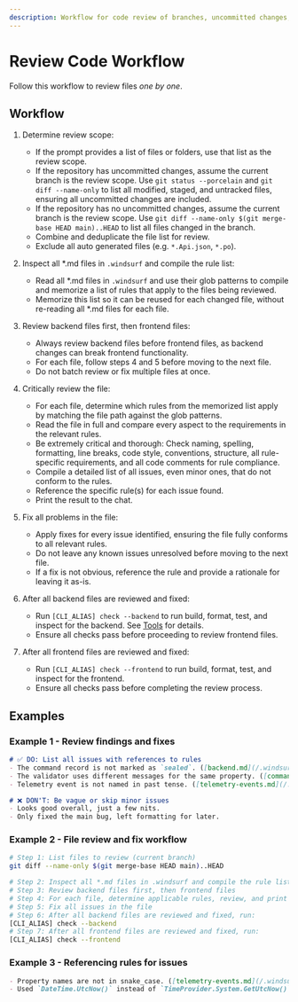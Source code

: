 ```yaml
---
description: Workflow for code review of branches, uncommitted changes, or files
---
```


# Review Code Workflow

Follow this workflow to review files *one by one*.

## Workflow

1. Determine review scope:
   - If the prompt provides a list of files or folders, use that list as the review scope.
   - If the repository has uncommitted changes, assume the current branch is the review scope. Use `git status --porcelain` and `git diff --name-only` to list all modified, staged, and untracked files, ensuring all uncommitted changes are included.
   - If the repository has no uncommitted changes, assume the current branch is the review scope. Use `git diff --name-only $(git merge-base HEAD main)..HEAD` to list all files changed in the branch.
   - Combine and deduplicate the file list for review.
   - Exclude all auto generated files (e.g. `*.Api.json`, `*.po`).

2. Inspect all *.md files in `.windsurf` and compile the rule list:
   - Read all *.md files in `.windsurf` and use their glob patterns to compile and memorize a list of rules that apply to the files being reviewed.
   - Memorize this list so it can be reused for each changed file, without re-reading all *.md files for each file.

3. Review backend files first, then frontend files:
   - Always review backend files before frontend files, as backend changes can break frontend functionality.
   - For each file, follow steps 4 and 5 before moving to the next file.
   - Do not batch review or fix multiple files at once.

4. Critically review the file:
   - For each file, determine which rules from the memorized list apply by matching the file path against the glob patterns.
   - Read the file in full and compare every aspect to the requirements in the relevant rules.
   - Be extremely critical and thorough: Check naming, spelling, formatting, line breaks, code style, conventions, structure, all rule-specific requirements, and all code comments for rule compliance.
   - Compile a detailed list of all issues, even minor ones, that do not conform to the rules.
   - Reference the specific rule(s) for each issue found.
   - Print the result to the chat.

5. Fix all problems in the file:
   - Apply fixes for every issue identified, ensuring the file fully conforms to all relevant rules.
   - Do not leave any known issues unresolved before moving to the next file.
   - If a fix is not obvious, reference the rule and provide a rationale for leaving it as-is.

6. After all backend files are reviewed and fixed:
   - Run `[CLI_ALIAS] check --backend` to run build, format, test, and inspect for the backend. See [Tools](/.windsurf/rules/tools.md) for details.
   - Ensure all checks pass before proceeding to review frontend files.

7. After all frontend files are reviewed and fixed:
   - Run `[CLI_ALIAS] check --frontend` to run build, format, test, and inspect for the frontend.
   - Ensure all checks pass before completing the review process.

## Examples

### Example 1 - Review findings and fixes

```markdown
# ✅ DO: List all issues with references to rules
- The command record is not marked as `sealed`. ([backend.md](/.windsurf/rules/backend/backend.md))
- The validator uses different messages for the same property. ([commands.md](/.windsurf/rules/backend/commands.md))
- Telemetry event is not named in past tense. ([telemetry-events.md](/.windsurf/rules/backend/telemetry-events.md))

# ❌ DON'T: Be vague or skip minor issues
- Looks good overall, just a few nits.
- Only fixed the main bug, left formatting for later.
```

### Example 2 - File review and fix workflow

```bash
# Step 1: List files to review (current branch)
git diff --name-only $(git merge-base HEAD main)..HEAD

# Step 2: Inspect all *.md files in .windsurf and compile the rule list
# Step 3: Review backend files first, then frontend files
# Step 4: For each file, determine applicable rules, review, and print issues
# Step 5: Fix all issues in the file
# Step 6: After all backend files are reviewed and fixed, run:
[CLI_ALIAS] check --backend
# Step 7: After all frontend files are reviewed and fixed, run:
[CLI_ALIAS] check --frontend
```

### Example 3 - Referencing rules for issues

```markdown
- Property names are not in snake_case. ([telemetry-events.md](/.windsurf/rules/backend/telemetry-events.md))
- Used `DateTime.UtcNow()` instead of `TimeProvider.System.GetUtcNow()`. ([backend.md](/.windsurf/rules/backend/backend.md))
```
